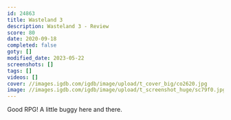 ```yaml
---
id: 24863
title: Wasteland 3
description: Wasteland 3 - Review
score: 80
date: 2020-09-18
completed: false
goty: []
modified_date: 2023-05-22
screenshots: []
tags: []
videos: []
cover: //images.igdb.com/igdb/image/upload/t_cover_big/co2620.jpg
image: //images.igdb.com/igdb/image/upload/t_screenshot_huge/sc79f0.jpg
---
```

Good RPG! A little buggy here and there.